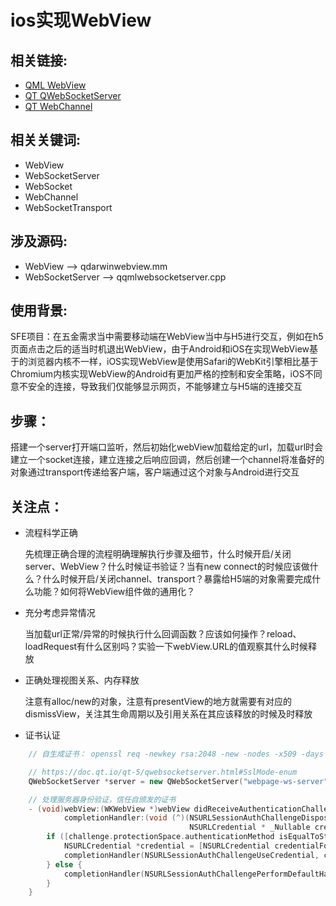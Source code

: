 # ios实现WebView

## 相关链接:
 - [QML WebView](https://doc.qt.io/qt-5/qml-qtwebview-webview.html)
 - [QT QWebSocketServer](https://doc.qt.io/qt-5/qwebsocketserver.html)
 - [QT WebChannel](https://doc.qt.io/qt-5/qwebchannel.html)

## 相关关键词:
 - WebView
 - WebSocketServer
 - WebSocket
 - WebChannel
 - WebSocketTransport

## 涉及源码:
 - WebView --> qdarwinwebview.mm
 - WebSocketServer --> qqmlwebsocketserver.cpp

## 使用背景:
SFE项目：在五金需求当中需要移动端在WebView当中与H5进行交互，例如在h5页面点击之后的适当时机退出WebView，由于Android和iOS在实现WebView基于的浏览器内核不一样，iOS实现WebView是使用Safari的WebKit引擎相比基于Chromium内核实现WebView的Android有更加严格的控制和安全策略，iOS不同意不安全的连接，导致我们仅能够显示网页，不能够建立与H5端的连接交互

## 步骤：
搭建一个server打开端口监听，然后初始化webView加载给定的url，加载url时会建立一个socket连接，建立连接之后响应回调，然后创建一个channel将准备好的对象通过transport传递给客户端，客户端通过这个对象与Android进行交互

## 关注点：
 - 流程科学正确
   
   先梳理正确合理的流程明确理解执行步骤及细节，什么时候开启/关闭server、WebView？什么时候证书验证？当有new connect的时候应该做什么？什么时候开启/关闭channel、transport？暴露给H5端的对象需要完成什么功能？如何将WebView组件做的通用化？

 - 充分考虑异常情况
  
   当加载url正常/异常的时候执行什么回调函数？应该如何操作？reload、loadRequest有什么区别吗？实验一下webView.URL的值观察其什么时候释放

 - 正确处理视图关系、内存释放

   注意有alloc/new的对象，注意有presentView的地方就需要有对应的dismissView，关注其生命周期以及引用关系在其应该释放的时候及时释放

 - 证书认证

```cpp
    // 自生成证书： openssl req -newkey rsa:2048 -new -nodes -x509 -days 36500 -keyout localhost.key -out localhost.pem

    // https://doc.qt.io/qt-5/qwebsocketserver.html#SslMode-enum
    QWebSocketServer *server = new QWebSocketServer("webpage-ws-server", QWebSocketServer::SecureMode);
```
```cpp
    // 处理服务器身份验证，信任自颁发的证书
    - (void)webView:(WKWebView *)webView didReceiveAuthenticationChallenge:(NSURLAuthenticationChallenge *)challenge
            completionHandler:(void (^)(NSURLSessionAuthChallengeDisposition disposition,
                                        NSURLCredential * _Nullable credential))completionHandler {
        if ([challenge.protectionSpace.authenticationMethod isEqualToString:NSURLAuthenticationMethodServerTrust]) {
            NSURLCredential *credential = [NSURLCredential credentialForTrust:challenge.protectionSpace.serverTrust];
            completionHandler(NSURLSessionAuthChallengeUseCredential, credential);
        } else {
            completionHandler(NSURLSessionAuthChallengePerformDefaultHandling, nil);
        }
    }
```
